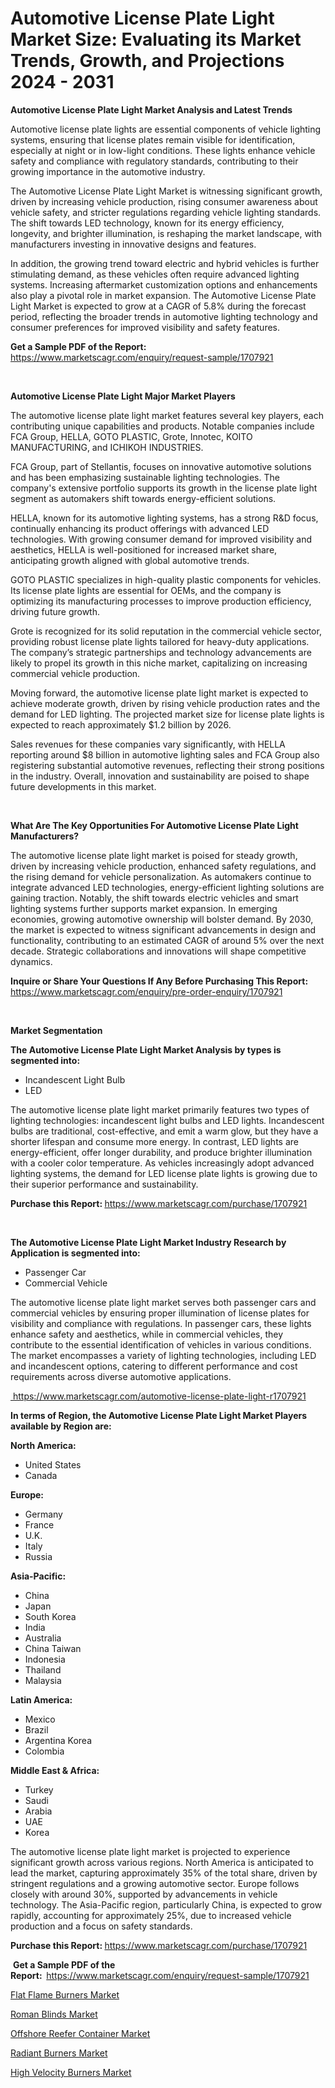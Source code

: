 <p><h1>Automotive License Plate Light Market Size: Evaluating its Market Trends, Growth, and Projections 2024 - 2031</h1></p><p><strong>Automotive License Plate Light Market Analysis and Latest Trends</strong></p>
<p><p>Automotive license plate lights are essential components of vehicle lighting systems, ensuring that license plates remain visible for identification, especially at night or in low-light conditions. These lights enhance vehicle safety and compliance with regulatory standards, contributing to their growing importance in the automotive industry.</p><p>The Automotive License Plate Light Market is witnessing significant growth, driven by increasing vehicle production, rising consumer awareness about vehicle safety, and stricter regulations regarding vehicle lighting standards. The shift towards LED technology, known for its energy efficiency, longevity, and brighter illumination, is reshaping the market landscape, with manufacturers investing in innovative designs and features. </p><p>In addition, the growing trend toward electric and hybrid vehicles is further stimulating demand, as these vehicles often require advanced lighting systems. Increasing aftermarket customization options and enhancements also play a pivotal role in market expansion. The Automotive License Plate Light Market is expected to grow at a CAGR of 5.8% during the forecast period, reflecting the broader trends in automotive lighting technology and consumer preferences for improved visibility and safety features.</p></p>
<p><strong>Get a Sample PDF of the Report:&nbsp;</strong> <a href="https://www.marketscagr.com/enquiry/request-sample/1707921?utm_campaign=1126&utm_medium=2&utm_source=Github&utm_content=ia&utm_term=18122024&utm_id=automotive-license-plate-light">https://www.marketscagr.com/enquiry/request-sample/1707921</a></p>
<p>&nbsp;</p>
<p><strong>Automotive License Plate Light Major Market Players</strong></p>
<p><p>The automotive license plate light market features several key players, each contributing unique capabilities and products. Notable companies include FCA Group, HELLA, GOTO PLASTIC, Grote, Innotec, KOITO MANUFACTURING, and ICHIKOH INDUSTRIES. </p><p>FCA Group, part of Stellantis, focuses on innovative automotive solutions and has been emphasizing sustainable lighting technologies. The company's extensive portfolio supports its growth in the license plate light segment as automakers shift towards energy-efficient solutions. </p><p>HELLA, known for its automotive lighting systems, has a strong R&D focus, continually enhancing its product offerings with advanced LED technologies. With growing consumer demand for improved visibility and aesthetics, HELLA is well-positioned for increased market share, anticipating growth aligned with global automotive trends. </p><p>GOTO PLASTIC specializes in high-quality plastic components for vehicles. Its license plate lights are essential for OEMs, and the company is optimizing its manufacturing processes to improve production efficiency, driving future growth. </p><p>Grote is recognized for its solid reputation in the commercial vehicle sector, providing robust license plate lights tailored for heavy-duty applications. The company’s strategic partnerships and technology advancements are likely to propel its growth in this niche market, capitalizing on increasing commercial vehicle production.</p><p>Moving forward, the automotive license plate light market is expected to achieve moderate growth, driven by rising vehicle production rates and the demand for LED lighting. The projected market size for license plate lights is expected to reach approximately $1.2 billion by 2026. </p><p>Sales revenues for these companies vary significantly, with HELLA reporting around $8 billion in automotive lighting sales and FCA Group also registering substantial automotive revenues, reflecting their strong positions in the industry. Overall, innovation and sustainability are poised to shape future developments in this market.</p></p>
<p>&nbsp;</p>
<p><strong>What Are The Key Opportunities For Automotive License Plate Light Manufacturers?</strong></p>
<p><p>The automotive license plate light market is poised for steady growth, driven by increasing vehicle production, enhanced safety regulations, and the rising demand for vehicle personalization. As automakers continue to integrate advanced LED technologies, energy-efficient lighting solutions are gaining traction. Notably, the shift towards electric vehicles and smart lighting systems further supports market expansion. In emerging economies, growing automotive ownership will bolster demand. By 2030, the market is expected to witness significant advancements in design and functionality, contributing to an estimated CAGR of around 5% over the next decade. Strategic collaborations and innovations will shape competitive dynamics.</p></p>
<p><strong>Inquire or Share Your Questions If Any Before Purchasing This Report:</strong> <a href="https://www.marketscagr.com/enquiry/pre-order-enquiry/1707921?utm_campaign=1126&utm_medium=2&utm_source=Github&utm_content=ia&utm_term=18122024&utm_id=automotive-license-plate-light">https://www.marketscagr.com/enquiry/pre-order-enquiry/1707921</a></p>
<p>&nbsp;</p>
<p><strong>Market Segmentation</strong></p>
<p><strong>The Automotive License Plate Light Market Analysis by types is segmented into:</strong></p>
<p><ul><li>Incandescent Light Bulb</li><li>LED</li></ul></p>
<p><p>The automotive license plate light market primarily features two types of lighting technologies: incandescent light bulbs and LED lights. Incandescent bulbs are traditional, cost-effective, and emit a warm glow, but they have a shorter lifespan and consume more energy. In contrast, LED lights are energy-efficient, offer longer durability, and produce brighter illumination with a cooler color temperature. As vehicles increasingly adopt advanced lighting systems, the demand for LED license plate lights is growing due to their superior performance and sustainability.</p></p>
<p><strong>Purchase this Report:&nbsp;</strong><a href="https://www.marketscagr.com/purchase/1707921?utm_campaign=1126&utm_medium=2&utm_source=Github&utm_content=ia&utm_term=18122024&utm_id=automotive-license-plate-light">https://www.marketscagr.com/purchase/1707921</a></p>
<p>&nbsp;</p>
<p><strong>The Automotive License Plate Light Market Industry Research by Application is segmented into:</strong></p>
<p><ul><li>Passenger Car</li><li>Commercial Vehicle</li></ul></p>
<p><p>The automotive license plate light market serves both passenger cars and commercial vehicles by ensuring proper illumination of license plates for visibility and compliance with regulations. In passenger cars, these lights enhance safety and aesthetics, while in commercial vehicles, they contribute to the essential identification of vehicles in various conditions. The market encompasses a variety of lighting technologies, including LED and incandescent options, catering to different performance and cost requirements across diverse automotive applications.</p></p>
<p><a href="https://www.marketscagr.com/automotive-license-plate-light-r1707921?utm_campaign=1126&utm_medium=2&utm_source=Github&utm_content=ia&utm_term=18122024&utm_id=automotive-license-plate-light">&nbsp;https://www.marketscagr.com/automotive-license-plate-light-r1707921</a></p>
<p><strong>In terms of Region, the Automotive License Plate Light Market Players available by Region are:</strong></p>
<p>
    <p> <strong> North America: </strong>
        <ul>
            <li>United States</li>
            <li>Canada</li>
        </ul>
        </p> 
    <p> <strong> Europe: </strong>
        <ul>
            <li>Germany</li>
            <li>France</li>
            <li>U.K.</li>
            <li>Italy</li>
            <li>Russia</li>
        </ul>
        </p> 
    <p> <strong> Asia-Pacific: </strong>
        <ul>
            <li>China</li>
            <li>Japan</li>
            <li>South Korea</li>
            <li>India</li>
            <li>Australia</li>
            <li>China Taiwan</li>
            <li>Indonesia</li>
            <li>Thailand</li>
            <li>Malaysia</li>
        </ul>
        </p> 
    <p> <strong> Latin America: </strong>
        <ul>
            <li>Mexico</li>
            <li>Brazil</li>
            <li>Argentina Korea</li>
            <li>Colombia</li>
        </ul>
        </p> 
    <p> <strong> Middle East & Africa: </strong>
        <ul>
            <li>Turkey</li>
            <li>Saudi</li>
            <li>Arabia</li>
            <li>UAE</li>
            <li>Korea</li>
        </ul>
    </p>
    </p>
<p><p>The automotive license plate light market is projected to experience significant growth across various regions. North America is anticipated to lead the market, capturing approximately 35% of the total share, driven by stringent regulations and a growing automotive sector. Europe follows closely with around 30%, supported by advancements in vehicle technology. The Asia-Pacific region, particularly China, is expected to grow rapidly, accounting for approximately 25%, due to increased vehicle production and a focus on safety standards.</p></p>
<p><strong>Purchase this Report: </strong><a href="https://www.marketscagr.com/purchase/1707921?utm_campaign=1126&utm_medium=2&utm_source=Github&utm_content=ia&utm_term=18122024&utm_id=automotive-license-plate-light">https://www.marketscagr.com/purchase/1707921</a></p>
<p>&nbsp;<strong>Get a Sample PDF of the Report:&nbsp;&nbsp;</strong><a href="https://www.marketscagr.com/enquiry/request-sample/1707921?utm_campaign=1126&utm_medium=2&utm_source=Github&utm_content=ia&utm_term=18122024&utm_id=automotive-license-plate-light">https://www.marketscagr.com/enquiry/request-sample/1707921</a></p>
<p><strong></strong></p>
<p><p><a href="https://www.linkedin.com/pulse/state-flat-flame-burners-market-projected-growth-cagr-452024-enede?utm_campaign=1126&utm_medium=2&utm_source=Github&utm_content=ia&utm_term=18122024&utm_id=automotive-license-plate-light">Flat Flame Burners Market</a></p><p><a href="https://www.linkedin.com/pulse/strategic-overview-roman-blinds-market-industry-tactics-105-wmb1f?utm_campaign=1126&utm_medium=2&utm_source=Github&utm_content=ia&utm_term=18122024&utm_id=automotive-license-plate-light">Roman Blinds Market</a></p><p><a href="https://www.linkedin.com/pulse/revenue-projections-growth-forecast-offshore-reefer-container-9eqie?utm_campaign=1126&utm_medium=2&utm_source=Github&utm_content=ia&utm_term=18122024&utm_id=automotive-license-plate-light">Offshore Reefer Container Market</a></p><p><a href="https://www.linkedin.com/pulse/radiant-burners-market-size-analysis-2024-2031-sustained-48-gdase?utm_campaign=1126&utm_medium=2&utm_source=Github&utm_content=ia&utm_term=18122024&utm_id=automotive-license-plate-light">Radiant Burners Market</a></p><p><a href="https://www.linkedin.com/pulse/investing-high-velocity-burners-market-trends-leading-products-z2que?utm_campaign=1126&utm_medium=2&utm_source=Github&utm_content=ia&utm_term=18122024&utm_id=automotive-license-plate-light">High Velocity Burners Market</a></p></p>